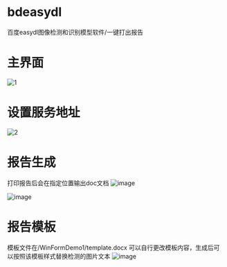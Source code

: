 # bdeasydl
百度easydl图像检测和识别模型软件/一键打出报告


# 主界面
![1](https://user-images.githubusercontent.com/75898236/194805264-a0b6e632-a9f3-4e36-beef-fc215dc1397e.png)



# 设置服务地址
![2](https://user-images.githubusercontent.com/75898236/194805278-ddc74cc4-3bb6-469b-85c7-4e2b919c630a.png)



# 报告生成
打印报告后会在指定位置输出doc文档
![image](https://user-images.githubusercontent.com/75898236/194805351-d8b98dc9-d7e3-4361-a856-9c88cbe9edbe.png)

![image](https://user-images.githubusercontent.com/75898236/194805370-9a80d291-c4e4-4d67-bbd2-22eeec40e5ab.png)



# 报告模板
模板文件在/WinFormDemo1/template.docx 
可以自行更改模板内容，生成后可以按照该模板样式替换检测的图片文本
![image](https://user-images.githubusercontent.com/75898236/194805695-b4239d87-51b3-4c46-b33b-89d21dc0bdc8.png)

